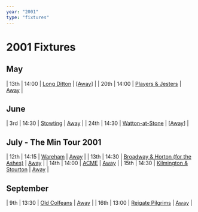```yaml
---
year: "2001"
type: "fixtures"
---
```


# 2001 Fixtures

## May

| 13th | 14:00 | [Long Ditton](/2001/2001-long-ditton) | [[Away](https://goo.gl/maps/A4BHsuEmnSUUEVsf8)] |
| 20th | 14:00 | [Players & Jesters](/2001/2001-players-and-jesters) | [Away](https://goo.gl/maps/vTALszCu1HSJjVXI8) |

## June

| 3rd | 14:30 | [Stowting](/2001/2001-stowting) | [Away](https://goo.gl/maps/A5HTfBKbD44fwSDq7) |
| 24th | 14:30 | [Watton-at-Stone](/2001/2001-watton-at-stone) | [[Away](https://goo.gl/maps/JPBQawMsjLgYtVHk9)] |

## July - The Min Tour 2001

| 12th | 14:15 | [Wareham](/2001/2001-wareham) | [Away](https://goo.gl/maps/NCMSJcACC3XVjnR27) |
| 13th | 14:30 | [Broadway & Horton (for the Ashes)](/2001/2001-broadway-and-horton) | [Away](https://goo.gl/maps/orv3RETHUX95dBWv7) |
| 14th | 14:00 | [ACME](/2001/2001-acme) | [Away](https://goo.gl/maps/2Zj7maXqRmipogRA6) |
| 15th | 14:30 | [Kilmington & Stourton](/2001/2001-kilmington-and-stourton) | [Away](https://goo.gl/maps/2Zj7maXqRmipogRA6) |

## September

| 9th | 13:30 | [Old Colfeans](/2001/2001-old-colfeans) | [Away](https://goo.gl/maps/vhwZEdPcYg4q3f3P8) |
| 16th | 13:00 | [Reigate Pilgrims](/2001/2001-reigate-pilgrims) | [Away](https://goo.gl/maps/z54KDhWLtQreY6xy9) |